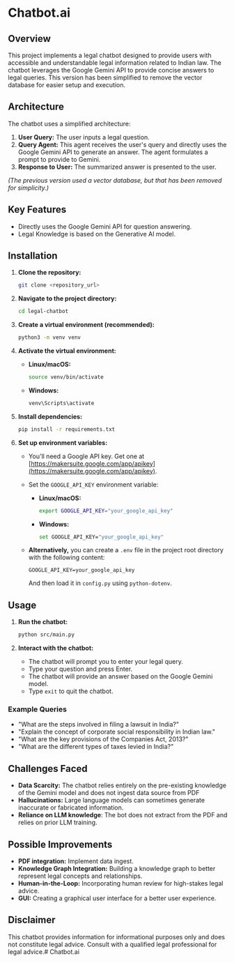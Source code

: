 # Chatbot.ai

## Overview

This project implements a legal chatbot designed to provide users with accessible and understandable legal information related to Indian law. The chatbot leverages the Google Gemini API to provide concise answers to legal queries. This version has been simplified to remove the vector database for easier setup and execution.

## Architecture

The chatbot uses a simplified architecture:

1.  **User Query:** The user inputs a legal question.
2.  **Query Agent:** This agent receives the user's query and directly uses the Google Gemini API to generate an answer.  The agent formulates a prompt to provide to Gemini.
3.  **Response to User:** The summarized answer is presented to the user.

*(The previous version used a vector database, but that has been removed for simplicity.)*

## Key Features

*   Directly uses the Google Gemini API for question answering.
*   Legal Knowledge is based on the Generative AI model.

## Installation

1.  **Clone the repository:**
    ```bash
    git clone <repository_url>
    ```

2.  **Navigate to the project directory:**
    ```bash
    cd legal-chatbot
    ```

3.  **Create a virtual environment (recommended):**
    ```bash
    python3 -m venv venv
    ```

4.  **Activate the virtual environment:**
    *   **Linux/macOS:**
        ```bash
        source venv/bin/activate
        ```
    *   **Windows:**
        ```bash
        venv\Scripts\activate
        ```

5.  **Install dependencies:**
    ```bash
    pip install -r requirements.txt
    ```

6.  **Set up environment variables:**

    *   You'll need a Google API key. Get one at [https://makersuite.google.com/app/apikey](https://makersuite.google.com/app/apikey).
    *   Set the `GOOGLE_API_KEY` environment variable:

        *   **Linux/macOS:**
            ```bash
            export GOOGLE_API_KEY="your_google_api_key"
            ```
        *   **Windows:**
            ```bash
            set GOOGLE_API_KEY="your_google_api_key"
            ```

    *   **Alternatively,** you can create a `.env` file in the project root directory with the following content:

        ```
        GOOGLE_API_KEY=your_google_api_key
        ```
        And then load it in `config.py` using `python-dotenv`.

## Usage

1.  **Run the chatbot:**
    ```bash
    python src/main.py
    ```

2.  **Interact with the chatbot:**
    *   The chatbot will prompt you to enter your legal query.
    *   Type your question and press Enter.
    *   The chatbot will provide an answer based on the Google Gemini model.
    *   Type `exit` to quit the chatbot.

### Example Queries

*   "What are the steps involved in filing a lawsuit in India?"
*   "Explain the concept of corporate social responsibility in Indian law."
*   "What are the key provisions of the Companies Act, 2013?"
*   "What are the different types of taxes levied in India?"

## Challenges Faced

*   **Data Scarcity:** The chatbot relies entirely on the pre-existing knowledge of the Gemini model and does not ingest data source from PDF
*   **Hallucinations:**  Large language models can sometimes generate inaccurate or fabricated information.
*   **Reliance on LLM knowledge**: The bot does not extract from the PDF and relies on prior LLM training.

## Possible Improvements

*   **PDF integration:** Implement data ingest.
*   **Knowledge Graph Integration:** Building a knowledge graph to better represent legal concepts and relationships.
*   **Human-in-the-Loop:** Incorporating human review for high-stakes legal advice.
*   **GUI:** Creating a graphical user interface for a better user experience.

## Disclaimer

This chatbot provides information for informational purposes only and does not constitute legal advice. Consult with a qualified legal professional for legal advice.# Chatbot.ai
